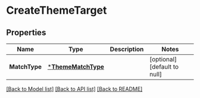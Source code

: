 # CreateThemeTarget

## Properties
Name | Type | Description | Notes
------------ | ------------- | ------------- | -------------
**MatchType** | [***ThemeMatchType**](ThemeMatchType.md) |  | [optional] [default to null]

[[Back to Model list]](../README.md#documentation-for-models) [[Back to API list]](../README.md#documentation-for-api-endpoints) [[Back to README]](../README.md)

